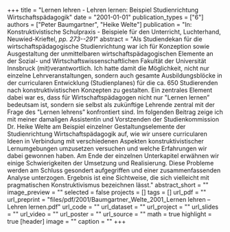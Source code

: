 +++
title = "Lernen lehren - Lehren lernen: Beispiel Studienrichtung Wirtschaftspädagogik"
date = "2001-01-01"
publication_types = ["6"]
authors = ["Peter Baumgartner", "Heike Welte"]
publication = "In: Konstruktivistische Schulpraxis - Beispiele für den Unterricht, Luchterhand, Neuwied-Krieftel, _pp. 273--291_"
abstract = "Als Studiendekan für die wirtschaftspädagogische Studienrichtung war ich für Konzeption sowie Ausgestaltung der unmittelbaren wirtschaftspädagogischen Elemente an der Sozial- und Wirtschaftswissenschaftlichen Fakultät der Universität Innsbruck (mit)verantwortlich. Ich hatte damit die Möglichkeit, nicht nur einzelne Lehrveranstaltungen, sondern auch gesamte Ausbildungsblöcke in der curricularen Entwicklung (Studienplanes) für die ca. 650 Studierenden nach konstruktivistischen Konzepten zu gestalten. Ein zentrales Element dabei war es, dass für Wirtschaftspädagogen nicht nur \"Lernen lernen” bedeutsam ist, sondern sie selbst als zukünftige Lehrende zentral mit der Frage des \"Lernen lehrens” konfrontiert sind. Im folgenden Beitrag zeige ich mit meiner damaligen Assistentin und Vorstzenden der Studienkommission Dr. Heike Welte am Beispiel einzelner Gestaltungselemente der Studienrichtung Wirtschaftspädagogik auf, wie wir unsere curricularen Ideen in Verbindung mit verschiedenen Aspekten konstruktivistischer Lernumgebungen umzusetzen versuchen und welche Erfahrungen wir dabei gewonnen haben. Am Ende der einzelnen Unterkapitel erwähnen wir einige Schwierigkeiten der Umsetzung und Realisierung. Diese Probleme werden am Schluss gesondert aufgegriffen und einer zusammenfassenden Analyse unterzogen. Ergebnis ist eine Sichtweise, die sich vielleicht mit pragmatischen Konstruktivismus bezeichnen lässt."
abstract_short = ""
image_preview = ""
selected = false
projects = []
tags = []
url_pdf = ""
url_preprint = "files/pdf/2001/Baumgartner_Welte_2001_Lernen lehren – Lehren lernen.pdf"
url_code = ""
url_dataset = ""
url_project = ""
url_slides = ""
url_video = ""
url_poster = ""
url_source = ""
math = true
highlight = true
[header]
image = ""
caption = ""
+++
